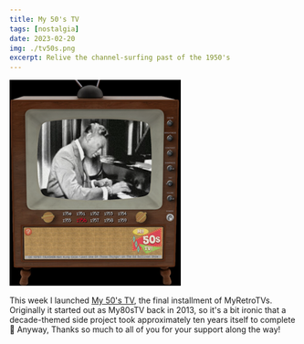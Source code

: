 ```yaml
---
title: My 50's TV
tags: [nostalgia]
date: 2023-02-20
img: ./tv50s.png
excerpt: Relive the channel-surfing past of the 1950's
---
```


<img class="aligncenter" src="./tv50s.png" alt="50's tv logo" />

This week I launched [My 50's TV](https://50s.myretrotvs.com/), the final installment of MyRetroTVs.
Originally it started out as My80sTV back in 2013, so it's a bit ironic that a decade-themed side project took approximately ten years itself to complete 🙂
Anyway, Thanks so much to all of you for your support along the way!

